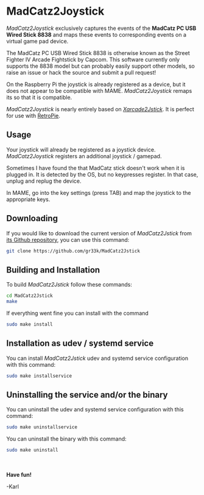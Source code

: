 MadCatz2Joystick
================

_MadCatz2Joystick_ exclusively captures the events of the __MadCatz PC USB Wired Stick 8838__ and maps these events to corresponding events on a virtual game pad device.

The MadCatz PC USB Wired Stick 8838 is otherwise known as the Street Fighter IV Arcade Fightstick by Capcom. This software currently only supports the 8838 model
but can probably easily support other models, so raise an issue or hack the source and submit a pull request!

On the Raspberry Pi the joystick is already registered as a device, but it does not appear to be compatible with MAME. _MadCatz2Joystick_ remaps its so that it is
compatible.

_MadCatz2Joystick_ is nearly entirely based on [_Xarcade2Jstick_](https://github.com/petrockblog/Xarcade2Joystick). It is perfect for use with [RetroPie](http://blog.petrockblock.com/retropie/).

## Usage

Your joystick will already be registered as a joystick device. _MadCatz2Joystick_ registers an additional joystick / gamepad.

Sometimes I have found the that MadCatz stick doesn't work when it is plugged in. It is detected by the OS, but no keypresses register.
In that case, unplug and replug the device.

In MAME, go into the key settings (press TAB) and map the joystick to the appropriate keys.

## Downloading

If you would like to download the current version of _MadCatz2Jstick_ from [its Github repository](https://github.com/karlvr/MadCatz2Joystick), you can use this command:
```bash
git clone https://github.com/gr33k/MadCatz2Jstick
```

## Building and Installation

To build _MadCatz2Jstick_ follow these commands:
```bash
cd MadCatz2Jstick
make
```

If everything went fine you can install with the command
```bash
sudo make install
```

## Installation as udev / systemd service

You can install _MadCatz2Jstick_ udev and systemd service configuration with this command:
```bash
sudo make installservice
```

## Uninstalling the service and/or the binary

You can uninstall the udev and systemd service configuration with this command:
```bash
sudo make uninstallservice
```

You can uninstall the binary with this command:
```bash
sudo make uninstall
```

<br><br>
__Have fun!__

-Karl
